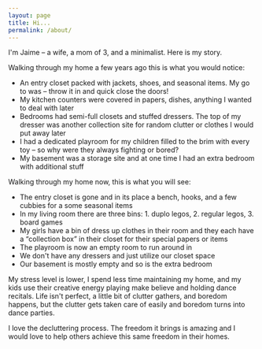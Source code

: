 ```yaml
---
layout: page
title: Hi...
permalink: /about/
---
```


I'm Jaime – a wife, a mom of 3, and a minimalist. Here is my story.

Walking through my home a few years ago this is what you would notice:

* An entry closet packed with jackets, shoes, and seasonal items. My go to was – throw it in and quick close the doors!
* My kitchen counters were covered in papers, dishes, anything I wanted to deal with later
* Bedrooms had semi-full closets and stuffed dressers. The top of my dresser was another collection site for random clutter or clothes I would put away later
* I had a dedicated playroom for my children filled to the brim with every toy – so why were they always fighting or bored?
* My basement was a storage site and at one time I had an extra bedroom with additional stuff

Walking through my home now, this is what you will see:

* The entry closet is gone and in its place a bench, hooks, and a few cubbies for a some seasonal items
* In my living room there are three bins: 1. duplo legos, 2. regular legos, 3. board games
* My girls have a bin of dress up clothes in their room and they each have a “collection box” in their closet for their special papers or items
* The playroom is now an empty room to run around in
* We don't have any dressers and just utilize our closet space
* Our basement is mostly empty and so is the extra bedroom

My stress level is lower, I spend less time maintaining my home, and my kids use their creative energy playing make believe and holding dance recitals. Life isn't perfect, a little bit of clutter gathers, and boredom happens, but the clutter gets taken care of easily and boredom turns into dance parties.

I love the decluttering process. The freedom it brings is amazing and I would love to help others achieve this same freedom in their homes.
